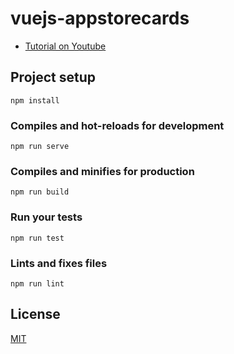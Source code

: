 # vuejs-appstorecards

- [Tutorial on Youtube](https://youtu.be/PzC62VHrVFE)


## Project setup
```
npm install
```

### Compiles and hot-reloads for development
```
npm run serve
```

### Compiles and minifies for production
```
npm run build
```

### Run your tests
```
npm run test
```

### Lints and fixes files
```
npm run lint
```

## License

[MIT](LICENSE)
